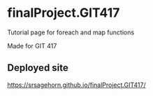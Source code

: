 # finalProject.GIT417

Tutorial page for foreach and map functions

Made for GIT 417

## Deployed site

https://srsagehorn.github.io/finalProject.GIT417/
